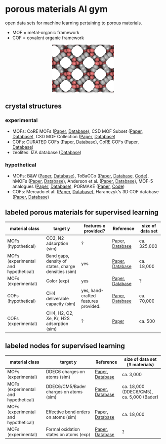 # porous materials AI gym
open data sets for machine learning pertaining to porous materials.
* MOF = metal-organic framework
* COF = covalent organic framework

<p align="center">
<img width="200px" src="nott300.png"/>
</p>

## crystal structures

### experimental
* MOFs: CoRE MOFs ([Paper](https://doi.org/10.1021/acs.jced.9b00835), [Database](https://zenodo.org/record/3677685)), CSD MOF Subset ([Paper](https://pubs.acs.org/doi/abs/10.1021/acs.chemmater.7b00441), [Database](https://sites.google.com/view/csdmofsubset/home)), CSD MOF Collection ([Paper](https://doi.org/10.1016/j.matt.2021.03.006), [Database](https://www.ccdc.cam.ac.uk/Community/csd-community/csd-mof-collection/))
* COFs: CURATED COFs ([Paper](https://pubs.acs.org/doi/10.1021/acscentsci.9b00619), [Database](https://github.com/danieleongari/CURATED-COFs)), CoRE COFs ([Paper](https://doi.org/10.1016/j.ces.2017.05.004), [Database](https://github.com/core-cof/CoRE-COF-Database))
* zeolites: IZA database ([Database](http://www.iza-structure.org/databases/))

### hypothetical
* MOFs: B&W ([Paper](https://www.nature.com/articles/s41586-019-1798-7), [Database](https://doi.org/10.24435/materialscloud:2018.0016/v3)), ToBaCCo ([Paper](https://pubs.acs.org/doi/abs/10.1021/acs.cgd.7b00848), [Database](https://mof.tech.northwestern.edu/databases), [Code](https://github.com/tobacco-mofs/tobacco_3.0)), hMOFs ([Paper](https://www.nature.com/articles/nchem.1192), [Database](https://mof.tech.northwestern.edu/databases)), Anderson et al. ([Paper](https://chemrxiv.org/articles/preprint/Deep_Learning_Combined_with_IAST_to_Screen_Thermodynamically_Feasible_MOFs_for_Adsorption-Based_Separation_of_Multiple_Binary_Mixtures/14122901/1), [Database](https://osf.io/7dgvy/)), MOF-5 analogues ([Paper](https://doi.org/10.1021/jp401920y), [Database](http://www.nanoporousmaterials.org/databases/)), PORMAKE ([Paper](https://doi.org/10.1021/acsami.1c02471), [Code](https://github.com/Sangwon91/PORMAKE))
* COFs: Mercado et al. ([Paper](https://doi.org/10.1021/acs.chemmater.8b01425), [Database](https://archive.materialscloud.org/2018.0003)), Haranczyk's 3D COF database ([Paper](https://pubs.acs.org/doi/10.1021/jp507152j), [Database](http://www.nanoporousmaterials.org/databases/))

## labeled porous materials for supervised learning

| material class | target y | features x provided? | Reference | size of data set|
| ----------- | ----------- | ----------- | ----------- | ----------- | 
| MOFs (hypothetical) | CO2, N2 adsorption (sim) | ? | [Paper](https://www.nature.com/articles/s41586-019-1798-7), [Database](https://doi.org/10.24435/materialscloud:2018.0016/v3) | ca. 325,000 |
| MOFs (experimental and hypothetical) | Band gaps, density of states, charge densities (sim) | yes | [Paper](10.1016/j.matt.2021.02.015), [Database](https://github.com/arosen93/QMOF) | ca. 18,000 |
| MOFs (experimental) | Color (exp) | yes | [Paper](https://doi.org/10.1039/D0SC05337F), [Database](https://doi.org/10.24435/materialscloud:cc-j6) | ? |
| COFs (hypothetical) | CH4 deliverable capacity (sim) | yes, hand-crafted features provided. | [Paper](https://doi.org/10.1021/acs.chemmater.8b01425), [Database](https://archive.materialscloud.org/2018.0003) | ca. 70,000 |
| COFs (experimental) | CH4, H2, O2, Xe, Kr, H2S adsorption (sim) | ? | [Paper](https://doi.org/10.1021/acscentsci.0c00988) | ca. 500 |

## labeled nodes for supervised learning
| material class | target y | Reference | size of data set (# materials) |
| ----------- | ----------- | ----------- | ----------- | 
| MOFs (experimental) | DDEC6 charges on atoms (sim) | [Paper](10.1021/acs.chemmater.5b03836), [Database](https://zenodo.org/record/3986573#.XzfKiJMzY8N) | ca. 3,000 |
| MOFs (experimental and hypothetical) | DDEC6/CM5/Bader charges on atoms (sim) | [Paper](10.1016/j.matt.2021.02.015), [Database](https://github.com/arosen93/QMOF) | ca. 18,000 (DDEC6/CM5), ca. 5,000 (Bader) |
| MOFs (experimental and hypothetical) | Effective bond orders on atoms (sim) | [Paper](10.1016/j.matt.2021.02.015), [Database](https://github.com/arosen93/QMOF) | ca. 18,000 |
| MOFs (experimental) | Formal oxidation states on atoms (exp) | [Paper](https://chemrxiv.org/articles/preprint/Using_Collective_Knowledge_to_Assign_Oxidation_States/11604129/1), [Database](https://archive.materialscloud.org/2019.0085/v1) | ? |
